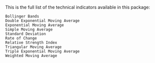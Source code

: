 This is the full list of the technical indicators available in this package:

```
Bollinger Bands
Double Exponential Moving Average
Exponential Moving Average
Simple Moving Average
Standard Deviation
Rate of Change
Relative Strength Index
Triangular Moving Average
Triple Exponential Moving Average
Weighted Moving Average
```
